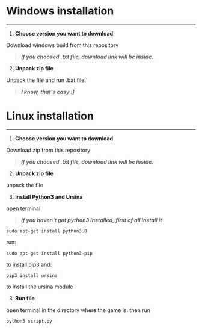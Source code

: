 # Windows installation
---
1. __Choose version you want to download__

Download windows build from this repository
>___If you choosed .txt file, download link will be inside.___
2. __Unpack zip file__

Unpack the file and run .bat file.
>___I know, that's easy :]___

# Linux installation
---
1. __Choose version you want to download__

Download zip from this repository
>___If you choosed .txt file, download link will be inside.___

2. __Unpack zip file__

unpack the file

3. __Install Python3 and Ursina__

open terminal
> ___If you haven't got python3 installed,___
___first of all install it___
```
sudo apt-get install python3.8
```

run:
```
sudo apt-get install python3-pip
```
to install pip3
and:
```
pip3 install ursina
```
to install the ursina module

3. __Run file__

open terminal in the directory where the game is.
then run
```
python3 script.py
```
